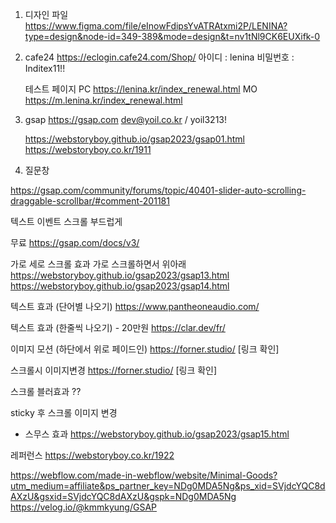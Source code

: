 1. 디자인 파일
   https://www.figma.com/file/eInowFdipsYvATRAtxmi2P/LENINA?type=design&node-id=349-389&mode=design&t=nv1tNl9CK6EUXifk-0

2. cafe24
   https://eclogin.cafe24.com/Shop/
   아이디 : lenina
   비밀번호 : Inditex11!!

   테스트 페이지
   PC https://lenina.kr/index_renewal.html
   MO https://m.lenina.kr/index_renewal.html

3. gsap
   https://gsap.com
   dev@yoil.co.kr / yoil3213!

   https://webstoryboy.github.io/gsap2023/gsap01.html
   https://webstoryboy.co.kr/1911

4. 질문창

https://gsap.com/community/forums/topic/40401-slider-auto-scrolling-draggable-scrollbar/#comment-201181

텍스트 이벤트
스크롤 부드럽게

무료 https://gsap.com/docs/v3/

가로 세로 스크롤 효과
가로 스크롤하면서 위아래
https://webstoryboy.github.io/gsap2023/gsap13.html
https://webstoryboy.github.io/gsap2023/gsap14.html

텍스트 효과 (단어별 나오기)
https://www.pantheoneaudio.com/

텍스트 효과 (한줄씩 나오기) - 20만원
https://clar.dev/fr/

이미지 모션 (하단에서 위로 페이드인)
https://forner.studio/ [링크 확인]

스크롤시 이미지변경
https://forner.studio/ [링크 확인]

스크롤 블러효과
??

sticky 후 스크롤 이미지 변경

- 스무스 효과
  https://webstoryboy.github.io/gsap2023/gsap15.html

레퍼런스
https://webstoryboy.co.kr/1922

https://webflow.com/made-in-webflow/website/Minimal-Goods?utm_medium=affiliate&ps_partner_key=NDg0MDA5Ng&ps_xid=SVjdcYQC8dAXzU&gsxid=SVjdcYQC8dAXzU&gspk=NDg0MDA5Ng
https://velog.io/@kmmkyung/GSAP

